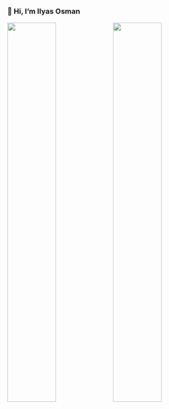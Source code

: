 ### 👋 Hi, I’m Ilyas Osman

<img width='47%' src='https://github-readme-stats.vercel.app/api?username=ilyasosman'>

<img width='47%' src='https://github-readme-stats.vercel.app/api/top-langs/?username=ilyasosman&layout=compact'>
